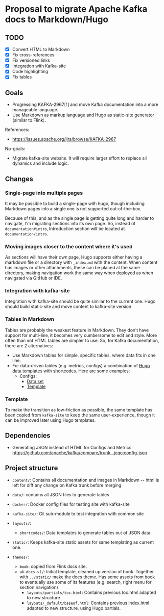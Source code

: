# Proposal to migrate Apache Kafka docs to Markdown/Hugo

## TODO

- [x] Convert HTML to Markdown
- [x] Fix cross-references
- [x] Fix versioned links
- [x] Integration with Kafka-site
- [x] Code highlighting
- [x] Fix tables

## Goals

- Progressing KAFKA-2967[1] and move Kafka documentation into a more manageable language.
- Use Markdown as markup language and Hugo as static-site generator (similar to Flink).

References:

- https://issues.apache.org/jira/browse/KAFKA-2967

No-goals:

- Migrate kafka-site website. It will require larger effort to replace all dynamics and include logic.

## Changes

### Single-page into multiple pages

It may be possible to build a single-page with hugo, 
though including Markdown pages into a single one is not supported out-of-the-box.

Because of this, 
and as the single page is getting quite long and harder to navigate,
I'm migrating sections into its own page.
So, instead of `documentation#intro`, Introduction section will be located at `documentation/intro`.

### Moving images closer to the content where it's used

As sections will have their own page, Hugo supports either having a markdown file or a directory with `_index.md` with the content.
When content has images or other attachments, these can be placed at the same directory, making navigation work the same way when deployed as when navigated via GitHub or IDE.

### Integration with kafka-site

Integration with kafka-site should be quite similar to the current one.
Hugo should build static-site and move content to kafka-site version.

### Tables in Markdown

Tables are probably the weakest feature in Markdown. They don't have support for multi-line, it becomes very cumbersome to edit and style.
More often than not HTML tables are simpler to use.
So, for Kafka documentation, there are 2 alternatives:

- Use Markdown tables for simple, specific tables, where data fits in one line.
- For data-driven tables (e.g. metrics, configs) a combination of [Hugo data 
  templates](https://gohugo.io/templates/data-templates/) with [shortcodes](https://gohugo.io/content-management/shortcodes/). Here are some examples:
  - Configs:
    - [Data set](data/config/admin_client_config.json)
    - [Template](layouts/shortcodes/config.html)

### Template

To make the transition as low-friction as possible, the same template has been copied from `kafka-site` to keep the same user-experience, though it can be improved later using Hugo templates.

## Dependencies

- Generating JSON instead of HTML for Configs and Metrics: https://github.com/apache/kafka/compare/trunk...jeqo:config-json

## Project structure

- `content/`: Contains all documentation and images in Markdown -- html is left for diff any change on Kafka trunk before merging
- `data/`: contains all JSON files to generate tables
- `docker/`: Docker config files for testing site with kafka-site
- `kafka-site/`: Git sub-module to test integration with common site
- `layouts/`:
  - `shortcodes/`: Data templates to generate tables out of JSON data
  
- `static/`: Keeps kafka-site static assets for same templating as current one.
- `themes/`:
  - `book`: copied from Flink docs site.
  - `ak-docs-v1/`: Initial template, cleaned up version of book. Together with `../static/` make the docs theme. Has some assets from book to eventually use some of its features (e.g. search, right menu for section navigation)
    - `layouts/partials/toc.html`: Contains previous toc.html adapted to new structure
    - `layouts/_default/baseof.html`: Contains previous index.html adapted to new structure, using Hugo partials.